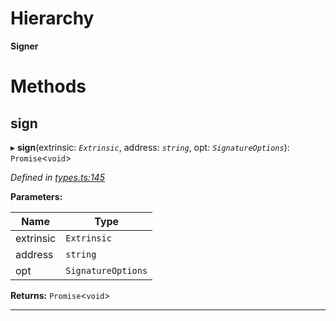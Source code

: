 

# Hierarchy

**Signer**

# Methods

<a id="sign"></a>

##  sign

▸ **sign**(extrinsic: *`Extrinsic`*, address: *`string`*, opt: *`SignatureOptions`*): `Promise`<`void`>

*Defined in [types.ts:145](https://github.com/polkadot-js/api/blob/6d759cd/packages/api/src/types.ts#L145)*

**Parameters:**

| Name | Type |
| ------ | ------ |
| extrinsic | `Extrinsic` |
| address | `string` |
| opt | `SignatureOptions` |

**Returns:** `Promise`<`void`>

___

